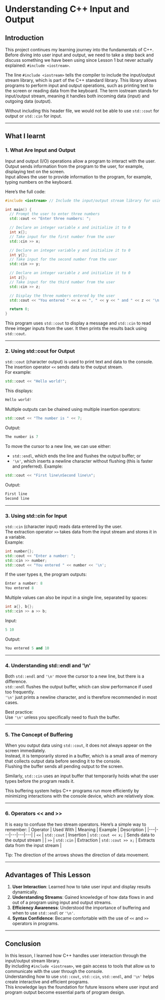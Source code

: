 # Understanding C++ Input and Output

## Introduction
This project continues my learning journey into the fundamentals of C++.  
Before diving into user input and output, we need to take a step back and discuss something we have been using since Lesson 1 but never actually explained: `#include <iostream>`.

The line `#include <iostream>` tells the compiler to include the input/output stream library, which is part of the C++ standard library. This library allows programs to perform input and output operations, such as printing text to the screen or reading data from the keyboard. The term iostream stands for input/output stream, meaning it handles both incoming data (input) and outgoing data (output).

Without including this header file, we would not be able to use `std::cout` for output or `std::cin` for input.

---

## What I learnt

### 1. What Are Input and Output
Input and output (I/O) operations allow a program to interact with the user.  
Output sends information from the program to the user, for example, displaying text on the screen.  
Input allows the user to provide information to the program, for example, typing numbers on the keyboard.

Here’s the full code:
```cpp
#include <iostream> // Include the input/output stream library for using std::cin and std::cout

int main() {
  // Prompt the user to enter three numbers
  std::cout << "Enter three numbers: ";

  // Declare an integer variable x and initialize it to 0
  int x{};
  // Take input for the first number from the user
  std::cin >> x;

  // Declare an integer variable y and initialize it to 0
  int y{};
  // Take input for the second number from the user
  std::cin >> y;

  // Declare an integer variable z and initialize it to 0
  int z{};
  // Take input for the third number from the user
  std::cin >> z;

  // Display the three numbers entered by the user
  std::cout << "You entered " << x << ", " << y << " and " << z << '\n';

  return 0;
}
```
This program uses `std::cout` to display a message and `std::cin` to read three integer inputs from the user. It then prints the results back using `std::cout`.

---

### 2. Using std::cout for Output
`std::cout` (character output) is used to print text and data to the console.  
The insertion operator `<<` sends data to the output stream.  
For example:
```cpp
std::cout << "Hello world!";
```
This displays:
```cpp
Hello world!
```
Multiple outputs can be chained using multiple insertion operators:
```cpp
std::cout << "The number is " << 7;
```
Output:
```cpp
The number is 7
```
To move the cursor to a new line, we can use either:
- `std::endl`, which ends the line and flushes the output buffer; or
- `'\n'`, which inserts a newline character without flushing (this is faster and preferred).
Example:
```cpp
std::cout << "First line\nSecond line\n";
```
Output:
```cpp
First line
Second line
```

---

### 3. Using std::cin for Input
`std::cin` (character input) reads data entered by the user.  
The extraction operator `>>` takes data from the input stream and stores it in a variable.  
Example:
```cpp
int number{};
std::cout << "Enter a number: ";
std::cin >> number;
std::cout << "You entered " << number << '\n';
```
If the user types `8`, the program outputs:
```cpp
Enter a number: 8
You entered 8
```
Multiple values can also be input in a single line, separated by spaces:
```cpp
int a{}, b{};
std::cin >> a >> b;
```
Input:
```cpp
5 10
```
Output:
```cpp
You entered 5 and 10
```

---

### 4. Understanding std::endl and '\n'
Both `std::endl` and `'\n'` move the cursor to a new line, but there is a difference.  
`std::endl` flushes the output buffer, which can slow performance if used too frequently.  
`'\n'` just prints a newline character, and is therefore recommended in most cases.

Best practice:  
Use `'\n'` unless you specifically need to flush the buffer.

---

### 5. The Concept of Buffering
When you output data using `std::cout`, it does not always appear on the screen immediately.  
Instead, it is temporarily stored in a buffer, which is a small area of memory that collects output data before sending it to the console.  
Flushing the buffer sends all pending output to the screen.

Similarly, `std::cin` uses an input buffer that temporarily holds what the user types before the program reads it.

This buffering system helps C++ programs run more efficiently by minimizing interactions with the console device, which are relatively slow.

---

### 6. Operators << and >>
It is easy to confuse the two stream operators. Here’s a simple way to remember:
| Operator | Used With | Meaning | Example | Description |
|---|---|---|---|---|
| `<<` | `std::cout` | Insertion | `std::cout << x;` | Sends data to the output stream |
| `>>` | `std::cin` | Extraction | `std::cout >> x;` | Extracts data from the input stream |

Tip: The direction of the arrows shows the direction of data movement.

---

## Advantages of This Lesson
1. **User Interaction**: Learned how to take user input and display results dynamically.
2. **Understanding Streams**: Gained knowledge of how data flows in and out of a program using input and output streams.
3. **Efficiency Awareness**: Understood the importance of buffering and when to use `std::endl` or `'\n'`.
4. **Syntax Confidence**: Became comfortable with the use of `<<` and `>>` operators in programs.

---

## Conclusion
In this lesson, I learned how C++ handles user interaction through the input/output stream library.  
By including `#include <iostream>`, we gain access to tools that allow us to communicate with the user through the console.  
Understanding how to use `std::cout`, `std::cin`, `std::endl`, and `'\n'` helps create interactive and efficient programs.  
This knowledge lays the foundation for future lessons where user input and program output become essential parts of program design.